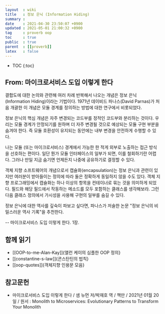 ```yaml
---
layout  : wiki
title   : 정보 은닉 (Information Hiding)
summary : 
date    : 2021-04-30 23:50:07 +0900
updated : 2021-05-01 21:00:32 +0900
tag     : proverb oop
toc     : true
public  : true
parent  : [[proverb]]
latex   : false
---
```

* TOC
{:toc}

## From: 마이크로서비스 도입 이렇게 한다

>
결합도에 대한 논의와 관련해 여러 차례 반복해서 나오는 개념은 정보 은닉(Information Hiding)이라는 기법이다.
1971년 데이비드 파나스(David Parnas)가 처음 개괄한 이 개념은 모듈 경계를 정의하는 방법에 대한 연구에서 비롯되었다.
>
정보 은닉의 핵심 개념은 자주 변경되는 코드부를 정적인 코드부와 분리하는 것이다.
우리는 모듈 경계가 안정되기를 원하며 더 자주 변경될 것으로 예상되는 모듈 구현 부분을 숨겨야 한다.
즉 모듈 호환성이 유지되는 동안에는 내부 변경을 안전하게 수행할 수 있다.
>
나는 모듈 (또는 마이크로서비스) 경계에서 가능한 한 적게 외부로 노출하는 접근 방식을 선호하는 편이다.
일단 뭔가 모듈 인터페이스의 일부가 되면, 이를 철회하기란 어렵다.
그러나 만일 지금 숨기면 언제든지 나중에 공유하기로 결정할 수 있다.
>
객체 지향 소프트웨어의 개념으로서 캡슐화(encapsulation)는 정보 은닉과 관련이 있지만 여러분이 받아들이는 정의에 따라 둘은 정확하게 동일하지 않을 수도 있다.
객체 지향 프로그래밍에서 캡슐화는 하나 이상의 항목을 컨테이너로 묶는 것을 의미하게 되었다.
필드와 해당 필드에서 작동하는 메소드를 모두 포함하는 클래스를 생각해보라.
그런 다음 클래스 정의에서 가시성을 사용해 구현의 일부를 숨길 수 있다.
>
정보 은닉에 대한 역사를 깊숙이 파보고 싶다면, 파나스가 저술한 논문 "정보 은닉의 비밀스러운 역사 기록"을 추천한다.
>
-- 마이크로서비스 도입 이렇게 한다. 1장.

## 함께 읽기

- [[OOP-to-me-Alan-Kay]]{앨런 케이의 심플한 OOP 정의}
- [[constantine-s-law]]{콘스탄틴의 법칙}
- [[oop-quotes]]{객체지향 인용문 모음}

## 참고문헌

- 마이크로서비스 도입 이렇게 한다 / 샘 뉴먼 저/박재호 역 / 책만 / 2021년 01월 20일 / 원서 : Monolith to Microservices: Evolutionary Patterns to Transform Your Monolith

